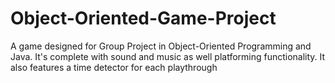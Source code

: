 # Object-Oriented-Game-Project
A game designed for Group Project in Object-Oriented Programming and Java. It's complete with sound and music as well platforming functionality. It also features a time detector for each playthrough

